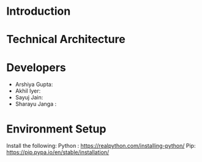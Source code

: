 # Introduction

# Technical Architecture

# Developers
  - Arshiya Gupta:
  - Akhil Iyer: 
  - Sayuj Jain: 
  - Sharayu Janga :
# Environment Setup

  Install the following:
    Python : https://realpython.com/installing-python/
    Pip: https://pip.pypa.io/en/stable/installation/
    
